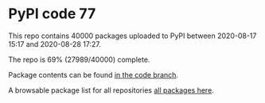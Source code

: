 # PyPI code 77

This repo contains 40000 packages uploaded to PyPI between 
2020-08-17 15:17 and 2020-08-28 17:27.

The repo is 69% (27989/40000) complete.

Package contents can be found [in the code branch](https://github.com/pypi-data/pypi-mirror-77/tree/code/packages).

A browsable package list for all repositories [all packages here](https://pypi-data.github.io/website/repositories/pypi-mirror-77).


